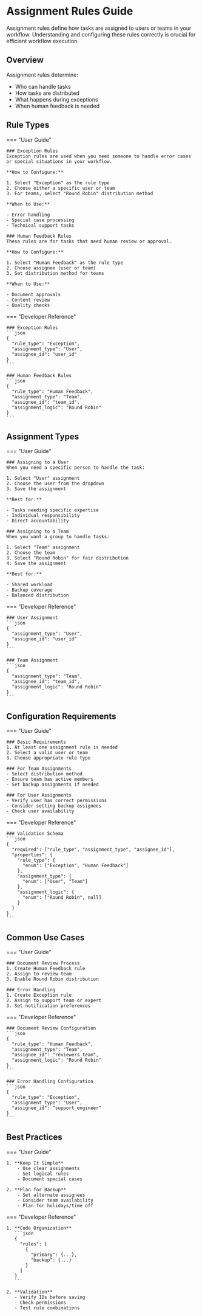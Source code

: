 # Assignment Rules Guide

Assignment rules define how tasks are assigned to users or teams in your workflow. Understanding and configuring these
rules correctly is crucial for efficient workflow execution.

## Overview

Assignment rules determine:

-   Who can handle tasks
-   How tasks are distributed
-   What happens during exceptions
-   When human feedback is needed

## Rule Types

=== "User Guide"

    ### Exception Rules
    Exception rules are used when you need someone to handle error cases or special situations in your workflow.

    **How to Configure:**

    1. Select "Exception" as the rule type
    2. Choose either a specific user or team
    3. For teams, select "Round Robin" distribution method

    **When to Use:**

    - Error handling
    - Special case processing
    - Technical support tasks

    ### Human Feedback Rules
    These rules are for tasks that need human review or approval.

    **How to Configure:**

    1. Select "Human Feedback" as the rule type
    2. Choose assignee (user or team)
    3. Set distribution method for teams

    **When to Use:**

    - Document approvals
    - Content review
    - Quality checks

=== "Developer Reference"

    ### Exception Rules
    ```json
    {
      "rule_type": "Exception",
      "assignment_type": "User",
      "assignee_id": "user_id"
    }
    ```

    ### Human Feedback Rules
    ```json
    {
      "rule_type": "Human Feedback",
      "assignment_type": "Team",
      "assignee_id": "team_id",
      "assignment_logic": "Round Robin"
    }
    ```

## Assignment Types

=== "User Guide"

    ### Assigning to a User
    When you need a specific person to handle the task:

    1. Select "User" assignment
    2. Choose the user from the dropdown
    3. Save the assignment

    **Best for:**

    - Tasks needing specific expertise
    - Individual responsibility
    - Direct accountability

    ### Assigning to a Team
    When you want a group to handle tasks:

    1. Select "Team" assignment
    2. Choose the team
    3. Select "Round Robin" for fair distribution
    4. Save the assignment

    **Best for:**

    - Shared workload
    - Backup coverage
    - Balanced distribution

=== "Developer Reference"

    ### User Assignment
    ```json
    {
      "assignment_type": "User",
      "assignee_id": "user_id"
    }
    ```

    ### Team Assignment
    ```json
    {
      "assignment_type": "Team",
      "assignee_id": "team_id",
      "assignment_logic": "Round Robin"
    }
    ```

## Configuration Requirements

=== "User Guide"

    ### Basic Requirements
    1. At least one assignment rule is needed
    2. Select a valid user or team
    3. Choose appropriate rule type

    ### For Team Assignments
    - Select distribution method
    - Ensure team has active members
    - Set backup assignments if needed

    ### For User Assignments
    - Verify user has correct permissions
    - Consider setting backup assignees
    - Check user availability

=== "Developer Reference"

    ### Validation Schema
    ```json
    {
      "required": ["rule_type", "assignment_type", "assignee_id"],
      "properties": {
        "rule_type": {
          "enum": ["Exception", "Human Feedback"]
        },
        "assignment_type": {
          "enum": ["User", "Team"]
        },
        "assignment_logic": {
          "enum": ["Round Robin", null]
        }
      }
    }
    ```

## Common Use Cases

=== "User Guide"

    ### Document Review Process
    1. Create Human Feedback rule
    2. Assign to review team
    3. Enable Round Robin distribution

    ### Error Handling
    1. Create Exception rule
    2. Assign to support team or expert
    3. Set notification preferences

=== "Developer Reference"

    ### Document Review Configuration
    ```json
    {
      "rule_type": "Human Feedback",
      "assignment_type": "Team",
      "assignee_id": "reviewers_team",
      "assignment_logic": "Round Robin"
    }
    ```

    ### Error Handling Configuration
    ```json
    {
      "rule_type": "Exception",
      "assignment_type": "User",
      "assignee_id": "support_engineer"
    }
    ```

## Best Practices

=== "User Guide"

    1. **Keep It Simple**
        - Use clear assignments
        - Set logical rules
        - Document special cases

    2. **Plan for Backup**
        - Set alternate assignees
        - Consider team availability
        - Plan for holidays/time off

=== "Developer Reference"

    1. **Code Organization**
       ```json
       {
         "rules": [
           {
             "primary": {...},
             "backup": {...}
           }
         ]
       }
       ```

    2. **Validation**
       - Verify IDs before saving
       - Check permissions
       - Test rule combinations
